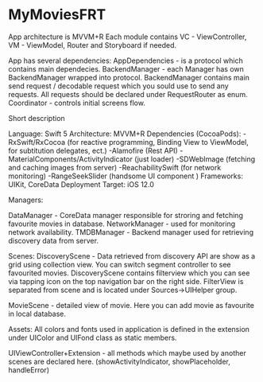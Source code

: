 # MyMoviesFRT

App architecture is MVVM+R
Each module contains VC - ViewController, VM - ViewModel, Router and Storyboard if needed.

App has several dependencies:
AppDependencies - is a protocol which contains main dependecies.
BackendManager - each Manager has own BackendManager wrapped into protocol. BackendManager contains main send request / decodable request which you sould use to send any requests. All requests should be declared under RequestRouter as enum.
Coordinator - controls initial screens flow.

Short description

Language: Swift 5
Architecture: MVVM+R
Dependencies (CocoaPods):
-RxSwift/RxCocoa (for reactive programming, Binding View to ViewModel, for subtitution delegates, ect.)
-Alamofire (Rest API)
-MaterialComponents/ActivityIndicator (just loader)
-SDWebImage (fetching and caching images from server)
-ReachabilitySwift (for network monitoring)
-RangeSeekSlider (handsome UI component )
Frameworks: UIKit, CoreData
Deployment Target: iOS 12.0


Managers:

DataManager - CoreData manager responsible for stroring and fetching favourite movies in database.
NetworkManager - used for monitoring network availability.
TMDBManager - Backend manager used for retrieving discovery data from server.

Scenes: 
DiscoveryScene - Data retrieved from discovery API are show as a grid using collection view. You can switch segment controller to see favourited movies. DiscoveryScene contains filterview which you can see via tapping icon on the top navigation bar on the right side. FilterView is separated from scene and is located under Sources->UIHelper group. 

MovieScene - detailed view of movie. Here you can add movie as favourite in local database.

Assets:
All colors and fonts used in application is defined in the extension under UIColor and UIFond class as static members.


UIViewController+Extension - all methods which maybe used by another scenes are declared here. (showActivityIndicator, showPlaceholder, handleError)
